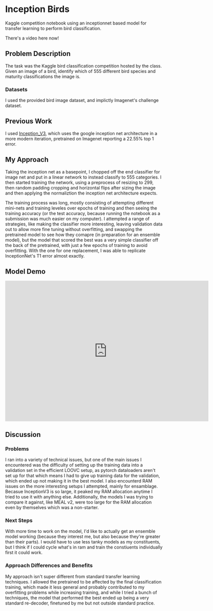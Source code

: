 # Inception Birds
Kaggle competition notebook using an inceptionnet based model for transfer learning to perform bird classification.

There's a video here now!

<!--     Problem description
    Previous work (including what you used for your method i.e. pretrained models)
    Your approach
    Datasets
    Results
    Discussion
        What problems did you encounter?
        Are there next steps you would take if you kept working on the project?
        How does your approach differ from others? Was that beneficial?
 -->
## Problem Description
The task was the Kaggle bird classification competition hosted by the class. Given an image of a bird, identify which of 555 different bird species and maturity classifications the image is.
### Datasets
I used the provided bird image dataset, and implictly Imagenet's challenge dataset.

## Previous Work
I used [Inception_V3](https://pytorch.org/hub/pytorch_vision_inception_v3/), which uses the google inception net architecture in a more modern iteration, pretrained on Imagenet reporting a 22.55% top 1 error.

## My Approach
Taking the inception net as a basepoint, I chopped off the end classifier for image net and put in a linear network to instead classify to 555 categories. I then started training the network, using a preprocess of resizing to 299, then random padding cropping and horizontal flips after sizing the image and then applying the normaliztion the inception net architecture expects.

The training process was long, mostly consisting of attempting different mini-nets and training leveles over epochs of training and then seeing the training accuracy (or the test accuracy, because running the notebook as a submission was much easier on my computer). I attempted a range of strategies, like making the classifier more interesting, leaving validation data out to allow more fine tuning without overfitting, and swapping the pretrained model to see how they comapre (in preparation for an ensemble model), but the model that scored the best was a very simple classifier off the back of the pretrained, with just a few epochs of training to avoid overfitting. With the one for one replacement, I was able to replicate InceptionNet's T1 error almost exactly.

## Model Demo
<iframe
	src="https://bricecm-inception-birds.hf.space"
	frameborder="0"
	width="650"
	height="450"
></iframe>

## Discussion
### Problems
I ran into a variety of technical issues, but one of the main issues I encountered was the difficulty of setting up the training data into a validation set in the efficient LOOVC setup, as pytorch dataloaders aren't set up for that which means I had to give up training data for the validation, which ended up not making it in the best model. I also encounterd RAM issues on the more interesting setups I attempted, mainly for ensamblage. Becasue InceptionV3 is so large, it peaked my RAM allocation anytime I tried to use it with anything else. Additionally, the models I was trying to compare it against, like MEAL v2, were too large for the RAM allocation even by themselves which was a non-starter.
### Next Steps
With more time to work on the model, I'd like to actually get an ensemble model working (because they interest me, but also because they're greater than their parts). I would have to use less tanky models as my constituents, but I think if I could cycle what's in ram and train the constiuents individually first it could work.
### Approach Differences and Benefits
My approach isn't super different from standard transfer learning techniques. I allowed the pretrained to be affected by the final classification training, which made it less general and probably contributed to my overfitting problems while increasing training, and while I tried a bunch of techniques, the model that performed the best ended up being a very standard re-decoder, finetuned by me but not outside standard practice. 
